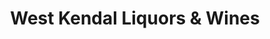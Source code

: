 ---
title: "West Kendal Liquors & Wines"
url: /miami/west-kendal-liquors-und-wines/
shop: Spirituosen
---